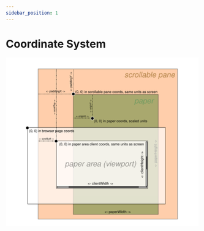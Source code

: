 ```yaml
---
sidebar_position: 1
---
```


# Coordinate System

![Reactodia coordinate system](/img/reactodia-coords-structure.svg)
